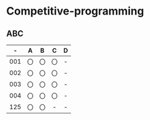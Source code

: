 # Competitive-programming

## ABC


| - | A | B | C | D |
| :-: | :-: | :-: | :-: | :-: |
| 001 | 〇 | 〇 | 〇 | - |
| 002 | 〇 | 〇 | 〇 | - |
| 003 | 〇 | 〇 | 〇 | - |
| 004 | 〇 | 〇 | 〇 | - |
| 125 | 〇 | 〇 | - | - |
